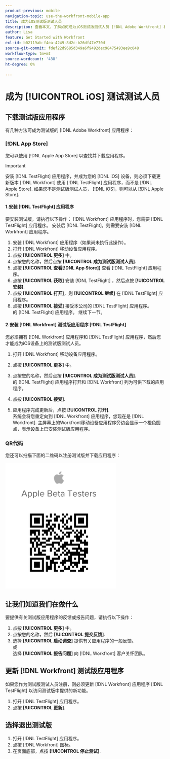 ```yaml
---
product-previous: mobile
navigation-topic: use-the-workfront-mobile-app
title: 成为iOS测试版测试人员
description: 查看本文，了解如何成为iOS测试版测试人员 [!DNL Adobe Workfront] 移动设备应用程序。
author: Lisa
feature: Get Started with Workfront
exl-id: b02119ab-f4ea-4249-8d2c-b26df47e770d
source-git-commit: fdef22d9685d349a6f9492dec98475493ee9c048
workflow-type: tm+mt
source-wordcount: '438'
ht-degree: 0%

---
```


# 成为 [!UICONTROL iOS] 测试测试人员

## 下载测试版应用程序

有几种方法可成为测试版的 [!DNL Adobe Workfront] 应用程序：

### [!DNL App Store]

您可以使用 [!DNL Apple App Store] 以查找并下载应用程序。

>[!IMPORTANT]
>
>安装 [!DNL TestFlight] 应用程序，并成为您的 [!DNL iOS] 设备，则必须下载更新版本 [!DNL Workfront] 使用 [!DNL TestFlight] 应用程序，而不是 [!DNL Apple Store]. 如果您不是测试版测试人员， [!DNL iOS]，则可以从 [!DNL Apple Store].

#### 1.安装 [!DNL TestFlight] 应用程序

要安装测试版，请执行以下操作： [!DNL Workfront] 应用程序时，您需要 [!DNL TestFlight] 应用程序。 安装后 [!DNL TestFlight]，则需要安装 [!DNL Workfront] 应用程序。

1. 安装 [!DNL Workfront] 应用程序（如果尚未执行此操作）。
1. 打开 [!DNL Workfront] 移动设备应用程序。
1. 点按 **[!UICONTROL 更多]** 中。
1. 点按您的名称，然后点按 **[!UICONTROL 成为测试版测试人员]**.
1. 点按 **[!UICONTROL 查看[!DNL App Store]]** 查看 [!DNL TestFlight] 应用程序。
1. 点按 **[!UICONTROL 获取]** 安装 [!DNL TestFlight] ，然后点按 **[!UICONTROL 安装]**.
1. 点按 **[!UICONTROL 打开]**，则 **[!UICONTROL 继续]** 在 [!DNL TestFlight] 应用程序。
1. 点按 **[!UICONTROL 接受]** 接受本公司的 [!DNL TestFlight] 应用程序。\
   的 [!DNL TestFlight] 应用程序。 继续下一节。

#### 2.安装 [!DNL Workfront] 测试版应用程序 [!DNL TestFlight]

您必须拥有 [!DNL Workfront] 应用程序和 [!DNL TestFlight] 应用程序，然后您才能成为iOS设备上的测试版测试人员。

1. 打开 [!DNL Workfront] 移动设备应用程序。
1. 点按 **[!UICONTROL 更多]** 中。
1. 点按您的名称，然后点按 **[!UICONTROL 成为测试版测试人员]**.\
   的 [!DNL TestFlight] 应用程序打开和 [!DNL Workfront] 列为可供下载的应用程序。

1. 点按 **[!UICONTROL 接受]**.
1. 应用程序完成更新后，点按 **[!UICONTROL 打开]**.\
   系统会将您重定向到 [!DNL Workfront] 应用程序，您现在是 [!DNL Workfront]. 主屏幕上的Workfront移动设备应用程序旁边会显示一个橙色圆点，表示设备上已安装测试版应用程序。

### QR代码

您还可以扫描下面的二维码以注册测试版并下载应用程序：

![](assets/ios-qr-code-350x397.png)

## 让我们知道我们在做什么

要提供有关测试版应用程序的反馈或报告问题，请执行以下操作：

1. 点按 **[!UICONTROL 更多]** 中。
1. 点按您的名称，然后 **[!UICONTROL 提交反馈]**.
1. 选择 **[!UICONTROL 启动调查]** 提供有关应用程序的一般反馈。\
   或\
   选择 **[!UICONTROL 报告问题]** 向 [!DNL Workfront] 客户关怀团队。

## 更新 [!DNL Workfront] 测试版应用程序

如果您作为测试版测试人员注册，则必须更新 [!DNL Workfront] 应用程序 [!DNL TestFlight] 以访问测试版中提供的新功能。

1. 打开 [!DNL TestFlight] 应用程序。
1. 点按 **[!UICONTROL 更新]**.

## 选择退出测试版

1. 打开 [!DNL TestFlight] 应用程序。
1. 点按 [!DNL Workfront] 图标。
1. 在页面底部，点按 **[!UICONTROL 停止测试]**.
